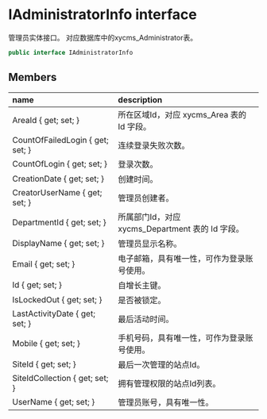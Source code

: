 # IAdministratorInfo interface

管理员实体接口。 对应数据库中的xycms_Administrator表。

``` c#
public interface IAdministratorInfo
```

## Members

| name | description |
| :----- | :----- |
|AreaId { get; set; }	|所在区域Id，对应 xycms_Area 表的 Id 字段。|
|CountOfFailedLogin { get; set; }	|连续登录失败次数。|
|CountOfLogin { get; set; }	|登录次数。|
|CreationDate { get; set; }	|创建时间。|
|CreatorUserName { get; set; }	|管理员创建者。|
|DepartmentId { get; set; }	|所属部门Id，对应 xycms_Department 表的 Id 字段。|
|DisplayName { get; set; }	|管理员显示名称。|
|Email { get; set; }	|电子邮箱，具有唯一性，可作为登录账号使用。|
|Id { get; set; }	|自增长主键。|
|IsLockedOut { get; set; }	|是否被锁定。|
|LastActivityDate { get; set; }	|最后活动时间。|
|Mobile { get; set; }	|手机号码，具有唯一性，可作为登录账号使用。|
|SiteId { get; set; }	|最后一次管理的站点Id。|
|SiteIdCollection { get; set; }	|拥有管理权限的站点Id列表。|
|UserName { get; set; }	|管理员账号，具有唯一性。|

